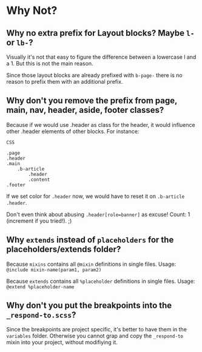 # Why Not?

## Why no extra prefix for Layout blocks? Maybe `l-` or `lb-`?

Visually it's not that easy to figure the difference between a lowercase l and a 1. But this is not the main reason.

Since those layout blocks are already prefixed with `b-page-` there is no reason to prefix them with an additional prefix.

## Why don't you remove the prefix from page, main, nav, header, aside, footer classes?

Because if we would use .header as class for the header, it would influence other .header elements of other
blocks. For instance:

```
CSS

.page
.header
.main
	.b-article
		.header
		.content
.footer
```

If we set color for `.header` now, we would have to reset it on `.b-article .header`.

Don't even think about abusing `.header[role=banner]` as excuse! Count: 1 (increment if you tried!). ;)


## Why `extends` instead of `placeholders` for the placeholders/extends folder?

Because `mixins` contains all `@mixin` definitions in single files.
Usage: `@include mixin-name(param1, param2)`

Because `extends` contains all `%placeholder` definitions in single files.
Usage: `@extend %placeholder-name`


## Why don't you put the breakpoints into the `_respond-to.scss`?

Since the breakpoints are project specific, it's better to have them in the `variables` folder. Otherwise you cannot
grap and copy the `_respond-to` mixin into your project, without modifiying it.